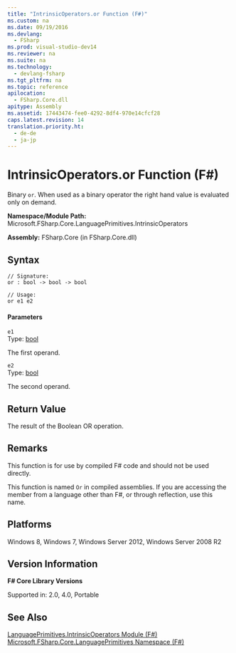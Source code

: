 ```yaml
---
title: "IntrinsicOperators.or Function (F#)"
ms.custom: na
ms.date: 09/19/2016
ms.devlang: 
  - FSharp
ms.prod: visual-studio-dev14
ms.reviewer: na
ms.suite: na
ms.technology: 
  - devlang-fsharp
ms.tgt_pltfrm: na
ms.topic: reference
apilocation: 
  - FSharp.Core.dll
apitype: Assembly
ms.assetid: 17443474-fee0-4292-8df4-970e14cfcf28
caps.latest.revision: 14
translation.priority.ht: 
  - de-de
  - ja-jp
---
```

# IntrinsicOperators.or Function (F#)
Binary `or`. When used as a binary operator the right hand value is evaluated only on demand.  
  
 **Namespace/Module Path:** Microsoft.FSharp.Core.LanguagePrimitives.IntrinsicOperators  
  
 **Assembly:** FSharp.Core (in FSharp.Core.dll)  
  
## Syntax  
  
```  
// Signature:  
or : bool -> bool -> bool  
  
// Usage:  
or e1 e2  
```  
  
#### Parameters  
 `e1`  
 Type: [bool](../Topic/Core.bool%20Type%20Abbreviation%20\(F%23\).md)  
  
 The first operand.  
  
 `e2`  
 Type: [bool](../Topic/Core.bool%20Type%20Abbreviation%20\(F%23\).md)  
  
 The second operand.  
  
## Return Value  
 The result of the Boolean OR operation.  
  
## Remarks  
 This function is for use by compiled F# code and should not be used directly.  
  
 This function is named `Or` in compiled assemblies. If you are accessing the member from a language other than F#, or through reflection, use this name.  
  
## Platforms  
 Windows 8, Windows 7, Windows Server 2012, Windows Server 2008 R2  
  
## Version Information  
 **F# Core Library Versions**  
  
 Supported in: 2.0, 4.0, Portable  
  
## See Also  
 [LanguagePrimitives.IntrinsicOperators Module (F#)](../vs140/LanguagePrimitives.IntrinsicOperators-Module--F#-.md)   
 [Microsoft.FSharp.Core.LanguagePrimitives Namespace (F#)](../Topic/Core.LanguagePrimitives%20Module%20\(F%23\).md)